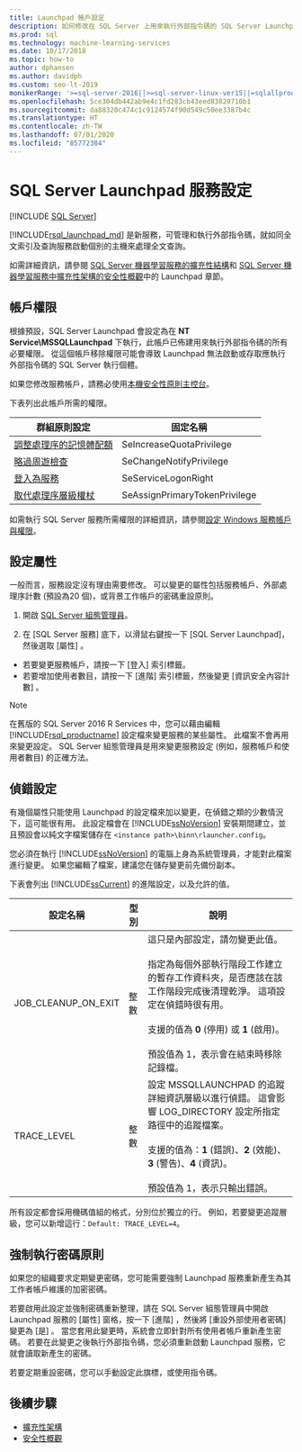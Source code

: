 ```yaml
---
title: Launchpad 帳戶設定
description: 如何修改在 SQL Server 上用來執行外部指令碼的 SQL Server Launchpad 服務帳戶。
ms.prod: sql
ms.technology: machine-learning-services
ms.date: 10/17/2018
ms.topic: how-to
author: dphansen
ms.author: davidph
ms.custom: seo-lt-2019
monikerRange: '>=sql-server-2016||>=sql-server-linux-ver15||=sqlallproducts-allversions'
ms.openlocfilehash: 5ce304db442ab9e4c1fd283cb43eed83829710b1
ms.sourcegitcommit: da88320c474c1c9124574f90d549c50ee3387b4c
ms.translationtype: HT
ms.contentlocale: zh-TW
ms.lasthandoff: 07/01/2020
ms.locfileid: "85772384"
---
```

# <a name="sql-server-launchpad-service-configuration"></a>SQL Server Launchpad 服務設定
 [!INCLUDE [SQL Server](../../includes/applies-to-version/sqlserver.md)]

[!INCLUDE[rsql_launchpad_md](../../includes/rsql-launchpad-md.md)] 是新服務，可管理和執行外部指令碼，就如同全文索引及查詢服務啟動個別的主機來處理全文查詢。

如需詳細資訊，請參閱 [SQL Server 機器學習服務的擴充性結構](../../machine-learning/concepts/extensibility-framework.md#launchpad)和 [SQL Server 機器學習服務中擴充性架構的安全性概觀](../../machine-learning/concepts/security.md#launchpad)中的 Launchpad 章節。

## <a name="account-permissions"></a>帳戶權限

根據預設，SQL Server Launchpad 會設定為在 **NT Service\MSSQLLaunchpad** 下執行，此帳戶已佈建用來執行外部指令碼的所有必要權限。 從這個帳戶移除權限可能會導致 Launchpad 無法啟動或存取應執行外部指令碼的 SQL Server 執行個體。

如果您修改服務帳戶，請務必使用[本機安全性原則主控台](https://docs.microsoft.com/windows/security/threat-protection/security-policy-settings/how-to-configure-security-policy-settings)。

下表列出此帳戶所需的權限。

| 群組原則設定 | 固定名稱 |
|----------------------|---------------|
| [調整處理序的記憶體配額](https://docs.microsoft.com/windows/security/threat-protection/security-policy-settings/adjust-memory-quotas-for-a-process) | SeIncreaseQuotaPrivilege | 
| [略過周遊檢查](https://docs.microsoft.com/windows/security/threat-protection/security-policy-settings/bypass-traverse-checking) | SeChangeNotifyPrivilege | 
| [登入為服務](https://docs.microsoft.com/windows/security/threat-protection/security-policy-settings/log-on-as-a-service) | SeServiceLogonRight | 
| [取代處理序層級權杖](https://docs.microsoft.com/windows/security/threat-protection/security-policy-settings/replace-a-process-level-token) | SeAssignPrimaryTokenPrivilege | 

如需執行 SQL Server 服務所需權限的詳細資訊，請參閱[設定 Windows 服務帳戶與權限](../../database-engine/configure-windows/configure-windows-service-accounts-and-permissions.md)。

<a name="bkmk_ChangingConfig"></a> 

## <a name="configuration-properties"></a>設定屬性

一般而言，服務設定沒有理由需要修改。 可以變更的屬性包括服務帳戶、外部處理序計數 (預設為20 個)，或背景工作帳戶的密碼重設原則。

1. 開啟 [SQL Server 組態管理員](../../relational-databases/sql-server-configuration-manager.md)。

2. 在 [SQL Server 服務] 底下，以滑鼠右鍵按一下 [SQL Server Launchpad]，然後選取 [屬性]  。
  + 若要變更服務帳戶，請按一下 [登入]  索引標籤。
  + 若要增加使用者數目，請按一下 [進階]  索引標籤，然後變更 [資訊安全內容計數]  。

> [!Note]
> 在舊版的 SQL Server 2016 R Services 中，您可以藉由編輯 [!INCLUDE[rsql_productname](../../includes/rsql-productname-md.md)] 設定檔來變更服務的某些屬性。 此檔案不會再用來變更設定。 SQL Server 組態管理員是用來變更服務設定 (例如，服務帳戶和使用者數目) 的正確方法。

## <a name="debug-settings"></a>偵錯設定

有幾個屬性只能使用 Launchpad 的設定檔來加以變更，在偵錯之類的少數情況下，這可能很有用。 此設定檔會在 [!INCLUDE[ssNoVersion](../../includes/ssnoversion-md.md)] 安裝期間建立，並且預設會以純文字檔案儲存在 `<instance path>\binn\rlauncher.config`。

您必須在執行 [!INCLUDE[ssNoVersion](../../includes/ssnoversion-md.md)] 的電腦上身為系統管理員，才能對此檔案進行變更。 如果您編輯了檔案，建議您在儲存變更前先備份副本。

下表會列出 [!INCLUDE[ssCurrent](../../includes/sscurrent-md.md)] 的進階設定，以及允許的值。

|**設定名稱**|**型別**|**說明**|
|----|----|----|
|JOB\_CLEANUP\_ON\_EXIT|整數 |這只是內部設定，請勿變更此值。 </br></br>指定為每個外部執行階段工作建立的暫存工作資料夾，是否應該在該工作階段完成後清理乾淨。 這項設定在偵錯時很有用。 </br></br>支援的值為 **0** (停用) 或 **1** (啟用)。 </br></br>預設值為 1，表示會在結束時移除記錄檔。|
|TRACE\_LEVEL|整數 |設定 MSSQLLAUNCHPAD 的追蹤詳細資訊層級以進行偵錯。 這會影響 LOG_DIRECTORY 設定所指定路徑中的追蹤檔案。 </br></br>支援的值為：**1** (錯誤)、**2** (效能)、**3** (警告)、**4** (資訊)。 </br></br>預設值為 1，表示只輸出錯誤。|

所有設定都會採用機碼值組的格式，分別位於獨立的行。 例如，若要變更追蹤層級，您可以新增這行：`Default: TRACE_LEVEL=4`。

<a name="bkmk_EnforcePolicy"></a>

## <a name="enforcing-password-policy"></a>強制執行密碼原則

如果您的組織要求定期變更密碼，您可能需要強制 Launchpad 服務重新產生為其工作者帳戶維護的加密密碼。

若要啟用此設定並強制密碼重新整理，請在 SQL Server 組態管理員中開啟 Launchpad 服務的 [屬性]  窗格，按一下 [進階]  ，然後將 [重設外部使用者密碼]  變更為 [是]  。 當您套用此變更時，系統會立即針對所有使用者帳戶重新產生密碼。 若要在此變更之後執行外部指令碼，您必須重新啟動 Launchpad 服務，它就會讀取新產生的密碼。

若要定期重設密碼，您可以手動設定此旗標，或使用指令碼。

## <a name="next-steps"></a>後續步驟

+ [擴充性架構](../concepts/extensibility-framework.md)
+ [安全性概觀](../concepts/security.md)
